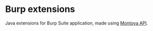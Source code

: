 # Burp extensions
 Java extensions for Burp Suite application, made using [Montoya API](https://github.com/PortSwigger/burp-extensions-montoya-api).
